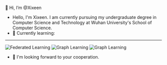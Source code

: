 👋 Hi, I’m @Xixeen
- Hello, I'm Xixeen. I am currently pursuing my undergraduate degree in Computer Science and Technology at Wuhan University's School of Computer Science.
- 🌱 Currently learning:
---
![Federated Learning](https://img.shields.io/badge/-Federated%20Learning-lightgrey)
![Graph Learning](https://img.shields.io/badge/-Federated%20Learning-lightgrey)
![Graph Learning](https://img.shields.io/badge/-Federated%20Learning-lightgrey)
- 💞️ I'm looking forward to your cooperation.

<!---
Xixeen/Xixeen is a ✨ special ✨ repository because its `README.md` (this file) appears on your GitHub profile.
You can click the Preview link to take a look at your changes.
--->
